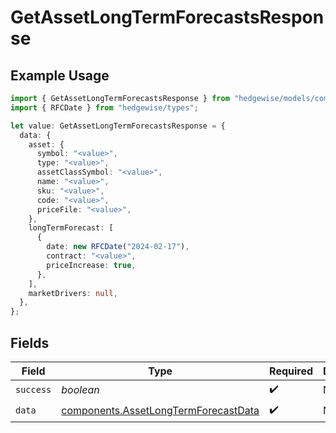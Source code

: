 # GetAssetLongTermForecastsResponse

## Example Usage

```typescript
import { GetAssetLongTermForecastsResponse } from "hedgewise/models/components";
import { RFCDate } from "hedgewise/types";

let value: GetAssetLongTermForecastsResponse = {
  data: {
    asset: {
      symbol: "<value>",
      type: "<value>",
      assetClassSymbol: "<value>",
      name: "<value>",
      sku: "<value>",
      code: "<value>",
      priceFile: "<value>",
    },
    longTermForecast: [
      {
        date: new RFCDate("2024-02-17"),
        contract: "<value>",
        priceIncrease: true,
      },
    ],
    marketDrivers: null,
  },
};
```

## Fields

| Field                                                                                        | Type                                                                                         | Required                                                                                     | Description                                                                                  |
| -------------------------------------------------------------------------------------------- | -------------------------------------------------------------------------------------------- | -------------------------------------------------------------------------------------------- | -------------------------------------------------------------------------------------------- |
| `success`                                                                                    | *boolean*                                                                                    | :heavy_check_mark:                                                                           | N/A                                                                                          |
| `data`                                                                                       | [components.AssetLongTermForecastData](../../models/components/assetlongtermforecastdata.md) | :heavy_check_mark:                                                                           | N/A                                                                                          |